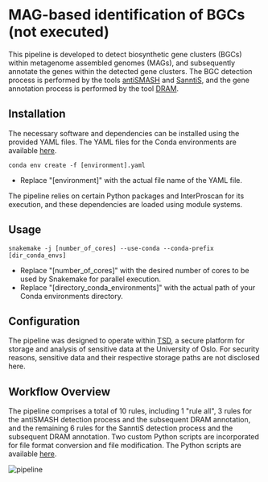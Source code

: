 # MAG-based identification of BGCs (not executed)

This pipeline is developed to detect biosynthetic gene clusters (BGCs) within metagenome assembled genomes (MAGs), and subsequently annotate the genes within the detected gene clusters. The BGC detection process is performed by the tools [antiSMASH](https://github.com/antismash/antismash) and [SanntiS](https://github.com/Finn-Lab/SanntiS), and the gene annotation process is performed by the tool [DRAM](https://github.com/WrightonLabCSU/DRAM).


## Installation

The necessary software and dependencies can be installed using the provided YAML files. The YAML files for the Conda environments are available [here](https://github.com/Rounge-lab/Identification-of-pks-positive-bacterial-genomes-in-CRCbiome/tree/main/pipeline1/envs).
```
conda env create -f [environment].yaml
```
- Replace "[environment]" with the actual file name of the YAML file.

The pipeline relies on certain Python packages and InterProscan for its execution, and these dependencies are loaded using module systems.


## Usage

```
snakemake -j [number_of_cores] --use-conda --conda-prefix [dir_conda_envs]
```
- Replace "[number_of_cores]" with the desired number of cores to be used by Snakemake for parallel execution.
- Replace "[directory_conda_environments]" with the actual path of your Conda environments directory.


## Configuration

The pipeline was designed to operate within [TSD](https://www.uio.no/english/services/it/research/sensitive-data/index.html), a secure platform for storage and analysis of sensitive data at the University of Oslo. For security reasons, sensitive data and their respective storage paths are not disclosed here. 


## Workflow Overview

The pipeline comprises a total of 10 rules, including 1 "rule all", 3 rules for the antiSMASH detection process and the subsequent DRAM annotation, and the remaining 6 rules for the SanntiS detection process and the subsequent DRAM annotation. Two custom Python scripts are incorporated for file format conversion and file modification. The Python scripts are available [here](https://github.com/Rounge-lab/Identification-of-pks-positive-bacterial-genomes-in-CRCbiome/tree/main/pipeline1/scripts).

![pipeline](https://github.com/Rounge-lab/Identification-of-pks-positive-bacterial-genomes-in-CRCbiome/blob/main/figures/pipeline1.png)
